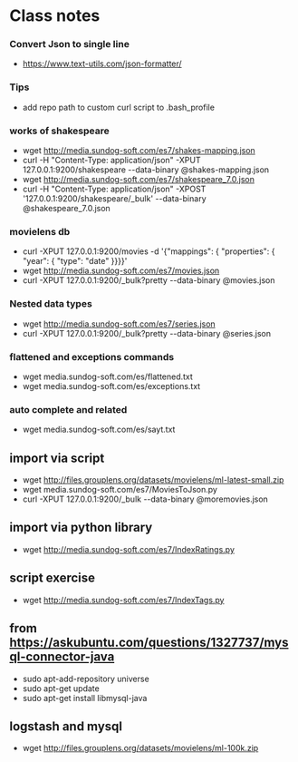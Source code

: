 # Class notes

### Convert Json to single line
+ https://www.text-utils.com/json-formatter/

### Tips
+ add repo path to custom curl script to .bash_profile

### works of shakespeare
+ wget http://media.sundog-soft.com/es7/shakes-mapping.json
+ curl -H "Content-Type: application/json" -XPUT 127.0.0.1:9200/shakespeare --data-binary @shakes-mapping.json
+ wget http://media.sundog-soft.com/es7/shakespeare_7.0.json
+ curl -H "Content-Type: application/json" -XPOST '127.0.0.1:9200/shakespeare/_bulk' --data-binary @shakespeare_7.0.json

### movielens db
+ curl -XPUT 127.0.0.1:9200/movies -d '{"mappings": { "properties": { "year": { "type": "date" }}}}'
+ wget http://media.sundog-soft.com/es7/movies.json
+ curl -XPUT 127.0.0.1:9200/_bulk?pretty --data-binary @movies.json

### Nested data types
+ wget http://media.sundog-soft.com/es7/series.json
+ curl -XPUT 127.0.0.1:9200/_bulk?pretty --data-binary @series.json

### flattened and exceptions commands
+ wget media.sundog-soft.com/es/flattened.txt
+ wget media.sundog-soft.com/es/exceptions.txt

### auto complete and related
+ wget media.sundog-soft.com/es/sayt.txt

## import via script
+ wget http://files.grouplens.org/datasets/movielens/ml-latest-small.zip
+ wget media.sundog-soft.com/es7/MoviesToJson.py
+ curl -XPUT 127.0.0.1:9200/_bulk --data-binary @moremovies.json

## import via python library 
+ wget http://media.sundog-soft.com/es7/IndexRatings.py

## script exercise
+ wget http://media.sundog-soft.com/es7/IndexTags.py

## from https://askubuntu.com/questions/1327737/mysql-connector-java
+ sudo apt-add-repository universe
+ sudo apt-get update
+ sudo apt-get install libmysql-java

## logstash and mysql
+ wget  http://files.grouplens.org/datasets/movielens/ml-100k.zip
